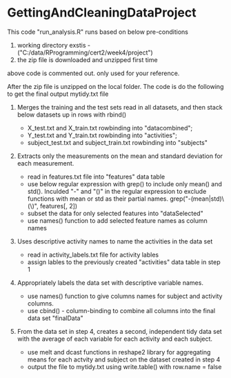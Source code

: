 # GettingAndCleaningDataProject

This code "run_analysis.R" runs based on below pre-conditions

1) working directory exstis - ("C:/data/RProgramming/cert2/week4/project")
2) the zip file is downloaded and unzipped first time

above code is commented out. only used for your reference.

After the zip file is unzipped on the local folder. The code is do the following to get the final output mytidy.txt file

1.	Merges the training and the test sets 
    read in all datasets, and then
    stack below datasets up in rows with rbind()
    - X_test.txt and X_train.txt rowbinding into "datacombined"; 
    - Y_test.txt and Y_train.txt rowbinding into "activities";
    - subject_test.txt and subject_train.txt rowbinding into "subjects"
    
2.	Extracts only the measurements on the mean and standard deviation for each measurement.
    - read in features.txt file into "features" data table
    - use below regular expression with grep() to include only mean() and std(). Inculded "-" and "()" in the regular expression to exclude functions with mean or std as their partial names.
          grep("-(mean|std)\\(\\)", features[, 2])
    - subset the data for only selected features into "dataSelected"
    - use names() function to add selected feature names as column names
  
3.	Uses descriptive activity names to name the activities in the data set
    - read in activity_labels.txt file for activity lables
    - assign lables to the previously created "activities" data table in step 1
    
4.	Appropriately labels the data set with descriptive variable names.
    - use names() function to give columns names for subject and activity columns.
    - use cbind() - column-binding to combine all columns into the final data set "finalData"
    
5.	From the data set in step 4, creates a second, independent tidy data set with the average of each variable for each activity and each subject.
    - use melt and dcast functions in reshape2 library for aggregating means for each actvity and subject on the dataset created in step 4
    - output the file to mytidy.txt using write.table() with row.name = false
    
